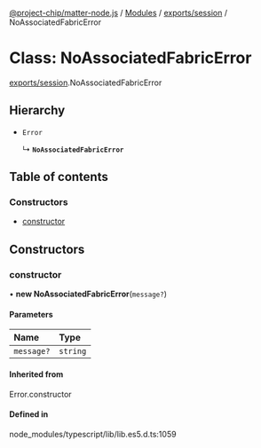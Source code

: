 [@project-chip/matter-node.js](../README.md) / [Modules](../modules.md) / [exports/session](../modules/exports_session.md) / NoAssociatedFabricError

# Class: NoAssociatedFabricError

[exports/session](../modules/exports_session.md).NoAssociatedFabricError

## Hierarchy

- `Error`

  ↳ **`NoAssociatedFabricError`**

## Table of contents

### Constructors

- [constructor](exports_session.NoAssociatedFabricError.md#constructor)

## Constructors

### constructor

• **new NoAssociatedFabricError**(`message?`)

#### Parameters

| Name | Type |
| :------ | :------ |
| `message?` | `string` |

#### Inherited from

Error.constructor

#### Defined in

node_modules/typescript/lib/lib.es5.d.ts:1059
